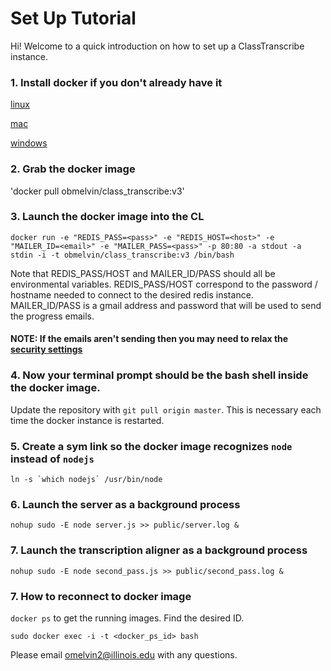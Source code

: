 # Set Up Tutorial 
Hi! Welcome to a quick introduction on how to set up a ClassTranscribe instance.

### 1. Install docker if you don't already have it
[linux](https://docs.docker.com/linux/step_one/)

[mac](https://docs.docker.com/mac/step_one/)

[windows](https://docs.docker.com/windows/step_one/)

### 2. Grab the docker image
'docker pull obmelvin/class_transcribe:v3'

### 3. Launch the docker image into the CL
`docker run -e "REDIS_PASS=<pass>" -e "REDIS_HOST=<host>" -e "MAILER_ID=<email>" -e "MAILER_PASS=<pass>" -p 80:80 -a stdout -a stdin -i -t obmelvin/class_transcribe:v3 /bin/bash`

Note that REDIS_PASS/HOST and MAILER_ID/PASS should all be environmental variables.
REDIS_PASS/HOST correspond to the password / hostname needed to connect to the desired redis instance.
MAILER_ID/PASS is a gmail address and password that will be used to send the progress emails.

#### NOTE: If the emails aren't sending then you may need to relax the [security settings](https://support.google.com/accounts/answer/6010255?hl=en)

### 4. Now your terminal prompt should be the bash shell inside the docker image.
Update the repository with `git pull origin master`. This is necessary each time the docker instance is restarted.

### 5. Create a sym link so the docker image recognizes `node` instead of `nodejs`
``ln -s `which nodejs` /usr/bin/node``

### 6. Launch the server as a background process
`nohup sudo -E node server.js >> public/server.log &`

### 7. Launch the transcription aligner as a background process
`nohup sudo -E node second_pass.js >> public/second_pass.log &`

### 7. How to reconnect to docker image
`docker ps` to get the running images. Find the desired ID.

`sudo docker exec -i -t <docker_ps_id> bash`


Please email omelvin2@illinois.edu with any questions.